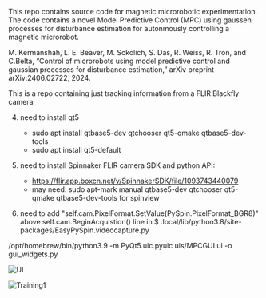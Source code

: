 This repo contains source code for magnetic microrobotic experimentation. The code contains a novel Model Predictive Control (MPC) using gaussen processes for disturbance estimation for autonmously controlling a magnetic microrobot. 

M. Kermanshah, L. E. Beaver, M. Sokolich, S. Das, R. Weiss, R. Tron, and C.Belta, “Control of microrobots using model predictive control and gaussian processes for disturbance estimation,” arXiv preprint arXiv:2406.02722, 2024.




This is a repo containing just tracking information from a FLIR Blackfly camera




4)  need to install qt5
    - sudo apt install qtbase5-dev qtchooser qt5-qmake qtbase5-dev-tools  
    - sudo apt install qt5-default

5) need to install Spinnaker FLIR camera SDK and python API: 
    - https://flir.app.boxcn.net/v/SpinnakerSDK/file/1093743440079
    - may need: sudo apt-mark manual qtbase5-dev qtchooser qt5-qmake qtbase5-dev-tools for spinview 

7) need to add "self.cam.PixelFormat.SetValue(PySpin.PixelFormat_BGR8)" above self.cam.BeginAcquistion() line in $ .local/lib/python3.8/site-packages/EasyPySpin.videocapture.py




/opt/homebrew/bin/python3.9 -m PyQt5.uic.pyuic uis/MPCGUI.ui -o gui_widgets.py

![UI](https://github.com/user-attachments/assets/979f23b6-1e24-40b6-b29a-52032e553023)

![Training1](https://github.com/user-attachments/assets/e0969555-ee57-4302-857e-66830ccb79b5)

